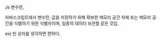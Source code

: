 Js 변수란,

자바스크립트에서 변수란, 값을 저장하기 위해 확보한 메모리 공간 자체 또는 메모리 공간을 식별하기 위한 식별자이며, 
일종의 데이터 보관함 같은 것임. 

ex) 빈 상자를 생각하면 편하다.

